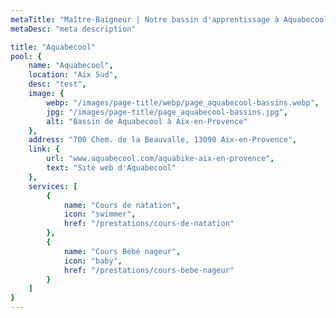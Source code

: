 ```yaml
---
metaTitle: "Maître-Baigneur | Notre bassin d'apprentissage à Aquabecool"
metaDesc: "meta description"

title: "Aquabecool"
pool: {
	name: "Aquabecool",
	location: "Aix Sud",
	desc: "test",
	image: {
		webp: "/images/page-title/webp/page_aquabecool-bassins.webp",
		jpg: "/images/page-title/page_aquabecool-bassins.jpg",
		alt: "Bassin de Aquabecool à Aix-en-Provence"
	},
	address: "700 Chem. de la Beauvalle, 13090 Aix-en-Provence",
	link: {
		url: "www.aquabecool.com/aquabike-aix-en-provence",
		text: "Site web d'Aquabecool"
	},
	services: [
		{
			name: "Cours de natation",
			icon: "swimmer",
			href: "/prestations/cours-de-natation"
		},
		{
			name: "Cours Bébé nageur",
			icon: "baby",
			href: "/prestations/cours-bebe-nageur"
		}
	]
}
---
```

